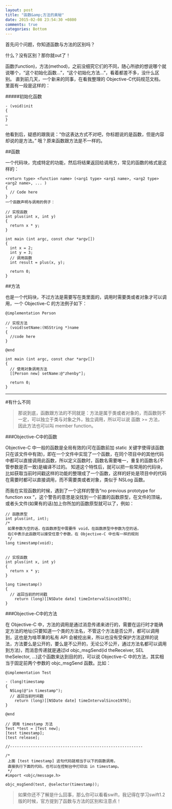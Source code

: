 ```yaml
---
layout: post
title: "函数&amp;方法的奥秘"
date: 2015-02-08 23:54:30 +0800
comments: true
categories: Bottom
---
```





首先问个问题，你知道函数与方法的区别吗？

什么？没有区别？那你就out了！


函数(function)，方法(method)，之前没细究它们的不同，随心所欲的想说哪个就说哪个，“这个初始化函数…”，“这个初始化方法…”，看着都差不多，没什么区别。
直到前几天，一个新来的同事，在看我整理的 Objective-C代码规范文档，里面有一段是这样的：

#####初始化函数

	- (void)init
	{
	…
	} 
	…

他看到后，疑惑的跟我说：“你这表达方式不对吧，你标题说的是函数，但是内容却说的是方法。”
哦？原来函数跟方法是不一样的。

##函数

一个代码块，完成特定的功能，然后将结果返回给调用方，常见的函数的格式是这样的：
 
	<return type> <function name> (<arg1 type> <arg1 name>, <arg2 type> <arg2 name>, ... )
	{
	  // Code here
	}
	一个函数声明与调用的例子：
	 
	// 实现函数
	int plus(int x, int y)
	{
	  return x * y;
	}
	
	int main (int argc, const char *argv[])
	{
	  int x = 2;
	  int y = 3;
	  // 调用函数
	  int result = plus(x, y);
	
	  return 0;
	}
##方法

也是一个代码块，不过方法是需要写在类里面的，调用时需要类或者对象才可以调用，一个 Objective-C 的方法例子如下：
 
	@implementation Person
	
	// 实现方法
	- (void)setName:(NSString *)name
	{
	  //code here
	}
	
	@end
	
	int main (int argc, const char *argv[])
	{
	  // 使用对象调用方法
	  [[Person new] setName:@"zhenby"];
	
	  return 0;
	}
***

#有什么不同


>那说到底，函数跟方法的不同就是：方法是属于类或者对象的，而函数则不一定，可以独立于类与对象之外，独立调用，所以可以说 函数 >= 方法，因此方法也可以叫 member function。

###Objective-C中的函数

Objective-C 中一般的函数是全局有效的(可在函数前加 static 关键字使得该函数只在该文件中有效)，即在一个文件中实现了一个函数，在同个项目中的其他代码中都可以直接调用此函数，所以定义函数时，函数名需要唯一，重复的函数名(不管参数是否一致)是编译不过的。
知道这个特性后，就可以把一些常用的代码块，比如获取当前时间戳这样的功能的整理成了一个函数，这样的好处是项目中的代码在需要时都可以直接调用，而不需要类或者对象，类似于 NSLog 函数。

而我在实现函数的时候，遇到了一个这样的警告“no previous prototype for function xxx ”，这个警告的意思是没找到一个前置的函数原型，在文件的顶端，或者头文件(如果有的话)加上你所加的函数原型就可以了，例如：
 
	// 函数原型
	int plus(int, int);
	/*
	 如果参数为空的话，在函数原型中需要传 void，在函数原型中参数为空的话，
	 在C中表示此函数可以接受任意个参数，在 Objective-C 中也有一样的规则
	 */
	long timestamp(void);
	
	
	// 实现函数
	int plus(int x, int y)
	{
	  return x * y;
	}
	
	long timestamp()
	{
	  // 返回当前的时间戳
	    return (long)[[NSDate date] timeIntervalSince1970];
	}
###Objective-C中的方法

在 Objective-C 中，方法的调用是通过消息传递来进行的，需要在运行时才能确定方法的地址(只要知道一个类的方法名，不管这个方法是否公开，都可以调用到，这也是为啥苹果的私有 API 会被挖出来，所以也没有受保护方法这样的说法，方法要么是公开的，要么是不公开的，无论公不公开，通过方法名都可以调用到方法)，而消息传递就是通过id objc_msgSend(id theReceiver, SEL theSelector, ...)这个函数来达到目的的，可以说 Objective-C 中的方法，其实相当于固定前两个参数的 objc_msgSend 函数。比如：
 
	@implementation Test
	
	- (long)timestamp
	{
	  NSLog(@"in timestamp");
	  // 返回当前时间戳   
	    return (long)[[NSDate date] timeIntervalSince1970];
	}
	
	@end
	
	// 调用 timestamp 方法
	Test *test = [Test new];
	[test timestamp];
	[test release];
	
	//----------------------------------------------------------
	
	/*
	 上面 [test timestamp] 这句代码就相当于以下的函数调用，
	 直接执行下面的代码，也可以在控制台中打印出 in timestamp。
	 */
	#import <objc/message.h>
	
	objc_msgSend(test, @selector(timestamp));



> 如果你还不了解是什么回事，那么你可以看看swift，我记得在学习swift1.2版的时候，官方提到了函数与方法的区别和注意点！
